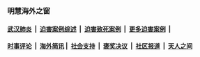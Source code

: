 
### 明慧海外之窗

####  [武汉肺炎](indexes/365.md?t=03282100) &nbsp;|&nbsp;  [迫害案例综述](indexes/328.md?t=03282100) &nbsp;|&nbsp; [迫害致死案例](indexes/277.md?t=03282100)  &nbsp;|&nbsp; [更多迫害案例](indexes/81.md?t=03282100)  &nbsp;|&nbsp; 
####  [时事评论](indexes/19.md?t=03282100) &nbsp;|&nbsp; [海外简讯](indexes/245.md?t=03282100)&nbsp;|&nbsp;  [社会支持](indexes/140.md?t=03282100) &nbsp;|&nbsp; [褒奖决议](indexes/282.md?t=03282100) &nbsp;|&nbsp; [社区报道](indexes/91.md?t=03282100)  &nbsp;|&nbsp; [天人之间](indexes/78.md?t=03282100) 

